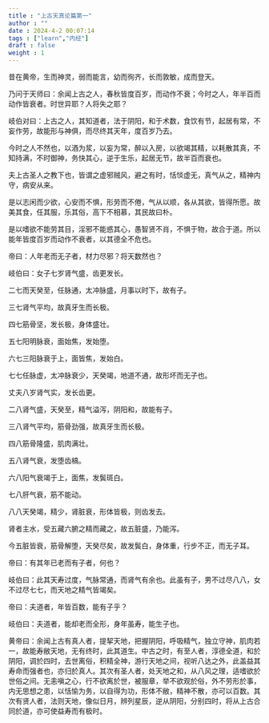 ```yaml
---
title : "上古天真论篇第一"
author : ""
date : 2024-4-2 00:07:14
tags : ["learn","内经"]
draft : false
weight : 1
---
```


昔在黄帝，生而神灵，弱而能言，幼而徇齐，长而敦敏，成而登天。
<!--more-->
乃问于天师曰：余闻上古之人，春秋皆度百岁，而动作不衰；今时之人，年半百而动作皆衰者。时世异耶？人将失之耶？

岐伯对曰：上古之人，其知道者，法于阴阳，和于术数，食饮有节，起居有常，不妄作劳，故能形与神俱，而尽终其天年，度百岁乃去。

今时之人不然也，以酒为浆，以妄为常，醉以入房，以欲竭其精，以耗散其真，不知持满，不时御神，务快其心，逆于生乐，起居无节，故半百而衰也。

夫上古圣人之教下也，皆谓之虚邪贼风，避之有时，恬惔虚无，真气从之，精神内守，病安从来。

是以志闲而少欲，心安而不惧，形劳而不倦，气从以顺，各从其欲，皆得所愿。故美其食，任其服，乐其俗，高下不相慕，其民故曰朴。

是以嗜欲不能劳其目，淫邪不能惑其心，愚智贤不肖，不惧于物，故合于道。所以能年皆度百岁而动作不衰者，以其德全不危也。

帝曰：人年老而无子者，材力尽邪？将天数然也？

岐伯曰：女子七岁肾气盛，齿更发长。

二七而天癸至，任脉通，太冲脉盛，月事以时下，故有子。

三七肾气平均，故真牙生而长极。

四七筋骨坚，发长极，身体盛壮。

五七阳明脉衰，面始焦，发始堕。

六七三阳脉衰于上，面皆焦，发始白。

七七任脉虚，太冲脉衰少，天癸竭，地道不通，故形坏而无子也。

丈夫八岁肾气实，发长齿更。

二八肾气盛，天癸至，精气溢泻，阴阳和，故能有子。

三八肾气平均，筋骨劲强，故真牙生而长极。

四八筋骨隆盛，肌肉满壮。

五八肾气衰，发堕齿槁。

六八阳气衰竭于上，面焦，发鬓斑白。

七八肝气衰，筋不能动。

八八天癸竭，精少，肾脏衰，形体皆极，则齿发去。 

肾者主水，受五藏六腑之精而藏之，故五脏盛，乃能泻。

今五脏皆衰，筋骨解堕，天癸尽矣，故发鬓白，身体重，行步不正，而无子耳。

帝曰：有其年已老而有子者，何也？

岐伯曰：此其天寿过度，气脉常通，而肾气有余也。此虽有子，男不过尽八八，女不过尽七七，而天地之精气皆竭矣。

帝曰：夫道者，年皆百数，能有子乎？

岐伯曰：夫道者，能却老而全形，身年虽寿，能生子也。

黄帝曰：余闻上古有真人者，提挈天地，把握阴阳，呼吸精气，独立守神，肌肉若一，故能寿敝天地，无有终时，此其道生。中古之时，有至人者，淳德全道，和於阴阳，调於四时，去世离俗，积精全神，游行天地之间，视听八达之外，此盖益其寿命而强者也，亦归於真人。其次有圣人者，处天地之和，从八风之理，适嗜欲於世俗之间。无恚嗔之心，行不欲离於世，被服章，举不欲观於俗，外不劳形於事，内无思想之患，以恬愉为务，以自得为功，形体不敝，精神不散，亦可以百数。其次有贤人者，法则天地，像似日月，辨列星辰，逆从阴阳，分别四时，将从上古合同於道，亦可使益寿而有极时。